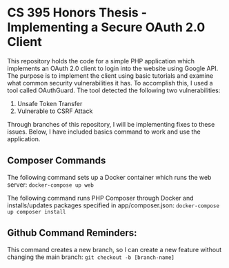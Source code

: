 # CS 395 Honors Thesis - Implementing a Secure OAuth 2.0 Client
This repository holds the code for a simple PHP application which implements an OAuth 2.0 client to login into the website using Google API. The purpose is to implement the client using basic tutorials and examine what common security vulnerabilities it has. To accomplish this, I used a tool called OAuthGuard. The tool detected the following two vulnerabilities:

1. Unsafe Token Transfer
2. Vulnerable to CSRF Attack

Through branches of this repository, I will be implementing fixes to these issues. Below, I have included basics command to work and use the application.

## Composer Commands
The following command sets up a Docker container which runs the web server:
 ```docker-compose up web```

The following command runs PHP Composer through Docker and installs/updates packages specified in app/composer.json:
```docker-compose up composer install```


## Github Command Reminders:
This command creates a new branch, so I can create a new feature without changing the main branch:
```git checkout -b [branch-name]```